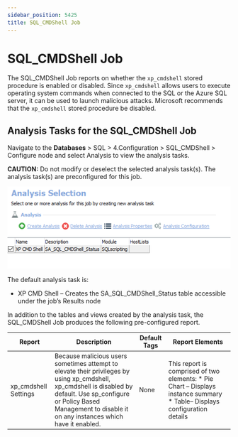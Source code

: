 ```yaml
---
sidebar_position: 5425
title: SQL_CMDShell Job
---
```


# SQL\_CMDShell Job

The SQL\_CMDShell Job reports on whether the `xp_cmdshell` stored procedure is enabled or disabled. Since `xp_cmdshell` allows users to execute operating system commands when connected to the SQL or the Azure SQL server, it can be used to launch malicious attacks. Microsoft recommends that the `xp_cmdshell` stored procedure be disabled.

## Analysis Tasks for the SQL\_CMDShell Job

Navigate to the **Databases** > SQL > 4.Configuration > SQL\_CMDShell > Configure node and select Analysis to view the analysis tasks.

**CAUTION:** Do not modify or deselect the selected analysis task(s). The analysis task(s) are preconfigured for this job.

![Analysis Selection](../../../../../../../../static/images/AccessAnalyzer_12.0/Content/Resources/Images/EnterpriseAuditor/Solutions/Databases/SQL/SQLJobGroup45.png "Analysis Selection")

The default analysis task is:

* XP CMD Shell – Creates the SA\_SQL\_CMDShell\_Status table accessible under the job’s Results node

In addition to the tables and views created by the analysis task, the SQL\_CMDShell Job produces the following pre-configured report.

| Report | Description | Default Tags | Report Elements |
| --- | --- | --- | --- |
| xp\_cmdshell Settings | Because malicious users sometimes attempt to elevate their privileges by using xp\_cmdshell, xp\_cmdshell is disabled by default. Use sp\_configure or Policy Based Management to disable it on any instances which have it enabled. | None | This report is comprised of two elements:   * Pie Chart – Displays instance summary * Table– Displays configuration details |